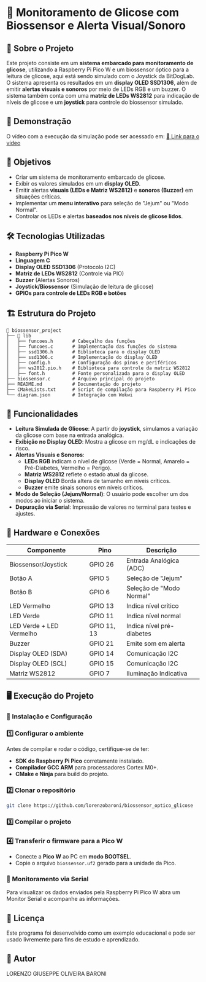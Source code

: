 # 🚀 Monitoramento de Glicose com Biossensor e Alerta Visual/Sonoro

## 📌 Sobre o Projeto
Este projeto consiste em um **sistema embarcado para monitoramento de glicose**, utilizando a Raspberry Pi Pico W e um biossensor óptico para a leitura de glicose, aqui está sendo simulado com o Joystick da BitDogLab. O sistema apresenta os resultados em um **display OLED SSD1306**, além de emitir **alertas visuais e sonoros** por meio de LEDs RGB e um buzzer. O sistema também conta com uma **matriz de LEDs WS2812** para indicação de níveis de glicose e um **joystick** para controle do biossensor simulado.

## 🎥 Demonstração
O vídeo com a execução da simulação pode ser acessado em:
[🔗 Link para o vídeo]()

## 🎯 Objetivos
- Criar um sistema de monitoramento embarcado de glicose.
- Exibir os valores simulados em um **display OLED**.
- Emitir alertas **visuais (LEDs e Matriz WS2812)** e **sonoros (Buzzer)** em situações críticas.
- Implementar um **menu interativo** para seleção de "Jejum" ou "Modo Normal".
- Controlar os LEDs e alertas **baseados nos níveis de glicose lidos**.

## 🛠 Tecnologias Utilizadas
- **Raspberry Pi Pico W**
- **Linguagem C**
- **Display OLED SSD1306** (Protocolo I2C)
- **Matriz de LEDs WS2812** (Controle via PIO)
- **Buzzer** (Alertas Sonoros)
- **Joystick/Biossensor** (Simulação de leitura de glicose)
- **GPIOs para controle de LEDs RGB e botões**

## 🏗 Estrutura do Projeto

```
📂 biossensor_project
├── 📂 lib
│   ├── funcoes.h       # Cabeçalho das funções
│   ├── funcoes.c       # Implementação das funções do sistema
│   ├── ssd1306.h       # Biblioteca para o display OLED
│   ├── ssd1306.c       # Implementação do display OLED
│   ├── config.h        # Configuração dos pinos e periféricos
│   ├── ws2812.pio.h    # Biblioteca para controle da matriz WS2812
│   ├── font.h          # Fonte personalizada para o display OLED
├── biossensor.c        # Arquivo principal do projeto
├── README.md           # Documentação do projeto
├── CMakeLists.txt      # Script de compilação para Raspberry Pi Pico
└── diagram.json        # Integração com Wokwi
```

## 📜 Funcionalidades
- **Leitura Simulada de Glicose**: A partir do **joystick**, simulamos a variação da glicose com base na entrada analógica.
- **Exibição no Display OLED**: Mostra a glicose em mg/dL e indicações de risco.
- **Alertas Visuais e Sonoros**:
  - **LEDs RGB** indicam o nível de glicose (Verde = Normal, Amarelo = Pré-Diabetes, Vermelho = Perigo).
  - **Matriz WS2812** reflete o estado atual da glicose.
  - **Display OLED** Borda altera de tamanho em níveis críticos.
  - **Buzzer** emite sinais sonoros em níveis críticos.
- **Modo de Seleção (Jejum/Normal)**: O usuário pode escolher um dos modos ao iniciar o sistema.
- **Depuração via Serial**: Impressão de valores no terminal para testes e ajustes.

## 🔌 Hardware e Conexões

| Componente | Pino | Descrição |
|------------|------|------------|
| Biossensor/Joystick | GPIO 26 | Entrada Analógica (ADC) |
| Botão A | GPIO 5 | Seleção de "Jejum" |
| Botão B | GPIO 6 | Seleção de "Modo Normal" |
| LED Vermelho | GPIO 13 | Indica nível crítico |
| LED Verde | GPIO 11 | Indica nível normal |
| LED Verde + LED Vermelho | GPIO 11, 13 | Indica nível pré-diabetes |
| Buzzer | GPIO 21 | Emite som em alerta |
| Display OLED (SDA) | GPIO 14 | Comunicação I2C |
| Display OLED (SCL) | GPIO 15 | Comunicação I2C |
| Matriz WS2812 | GPIO 7 | Iluminação Indicativa |

## 🖥️ Execução do Projeto
### 🔧 Instalação e Configuração
### 1️⃣ Configurar o ambiente
Antes de compilar e rodar o código, certifique-se de ter:
- **SDK do Raspberry Pi Pico** corretamente instalado.
- **Compilador GCC ARM** para processadores Cortex M0+.
- **CMake e Ninja** para build do projeto.

### 2️⃣ Clonar o repositório
```sh
git clone https://github.com/lorenzobaroni/biossensor_optico_glicose
```

### 3️⃣ Compilar o projeto

### 4️⃣ Transferir o firmware para a Pico W
- Conecte a **Pico W** ao PC em **modo BOOTSEL**.
- Copie o arquivo `biossensor.uf2` gerado para a unidade da Pico.

### 📡 Monitoramento via Serial
Para visualizar os dados enviados pela Raspberry Pi Pico W abra um Monitor Serial e acompanhe as informações.

## 📝 Licença
Este programa foi desenvolvido como um exemplo educacional e pode ser usado livremente para fins de estudo e aprendizado.

## 📌 Autor
LORENZO GIUSEPPE OLIVEIRA BARONI

